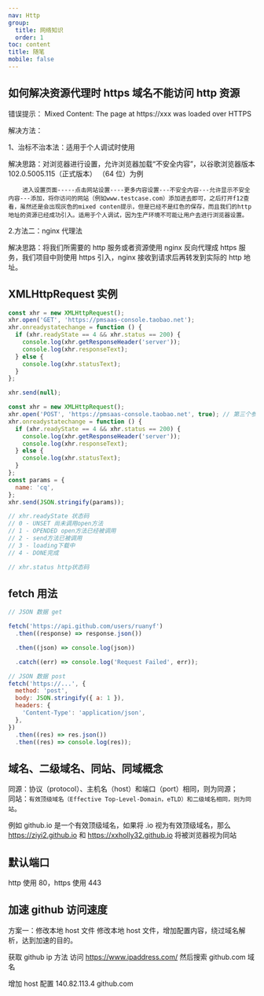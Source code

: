 ```yaml
---
nav: Http
group:
  title: 网络知识
  order: 1
toc: content
title: 随笔
mobile: false
---
```


## 如何解决资源代理时 https 域名不能访问 http 资源

错误提示：
Mixed Content: The page at https://xxx was loaded over HTTPS

解决方法：

1、治标不治本法：适用于个人调试时使用

解决思路：对浏览器进行设置，允许浏览器加载“不安全内容”，以谷歌浏览器版本 102.0.5005.115（正式版本） （64 位）为例

        进入设置页面-----点击网站设置----更多内容设置---不安全内容---允许显示不安全内容---添加，将你访问的网站（例如www.testcase.com）添加进去即可，之后打开f12查看，虽然还是会出现灰色的mixed conten提示，但是已经不是红色的保存，而且我们的http地址的资源已经成功引入。适用于个人调试，因为生产环境不可能让用户去进行浏览器设置。

2.方法二：nginx 代理法

解决思路：将我们所需要的 http 服务或者资源使用 nginx 反向代理成 https 服务，我们项目中则使用 https 引入，nginx 接收到请求后再转发到实际的 http 地址。

## XMLHttpRequest 实例

```js
const xhr = new XMLHttpRequest();
xhr.open('GET', 'https://pmsaas-console.taobao.net');
xhr.onreadystatechange = function () {
  if (xhr.readyState == 4 && xhr.status == 200) {
    console.log(xhr.getResponseHeader('server'));
    console.log(xhr.responseText);
  } else {
    console.log(xhr.statusText);
  }
};

xhr.send(null);

const xhr = new XMLHttpRequest();
xhr.open('POST', 'https://pmsaas-console.taobao.net', true); // 第三个参数true 表示异步 false表示同步 默认是异步
xhr.onreadystatechange = function () {
  if (xhr.readyState == 4 && xhr.status == 200) {
    console.log(xhr.getResponseHeader('server'));
    console.log(xhr.responseText);
  } else {
    console.log(xhr.statusText);
  }
};
const params = {
  name: 'cq',
};
xhr.send(JSON.stringify(params));

// xhr.readyState 状态码
// 0 - UNSET 尚未调用open方法
// 1 - OPENDED open方法已经被调用
// 2 - send方法已被调用
// 3 - loading下载中
// 4 - DONE完成

// xhr.status http状态码
```

## fetch 用法

```js
// JSON 数据 get

fetch('https://api.github.com/users/ruanyf')
  .then((response) => response.json())

  .then((json) => console.log(json))

  .catch((err) => console.log('Request Failed', err));

// JSON 数据 post
fetch('https://...', {
  method: 'post',
  body: JSON.stringify({ a: 1 }),
  headers: {
    'Content-Type': 'application/json',
  },
})
  .then((res) => res.json())
  .then((res) => console.log(res));
```

## 域名、二级域名、同站、同域概念

同源：协议（protocol）、主机名（host）和端口（port）相同，则为同源； <br/>
同站：`有效顶级域名（Effective Top-Level-Domain，eTLD）和二级域名相同，则为同站`。<br/>

例如 github.io 是一个有效顶级域名，如果将 .io 视为有效顶级域名，那么 https://ziyi2.github.io 和 https://xxholly32.github.io 将被浏览器视为同站

## 默认端口

http 使用 80，https 使用 443

## 加速 github 访问速度

方案一：修改本地 host 文件
修改本地 host 文件，增加配置内容，绕过域名解析，达到加速的目的。

获取 github ip 方法
访问 https://www.ipaddress.com/ 然后搜索 github.com 域名

增加 host 配置
140.82.113.4 github.com
